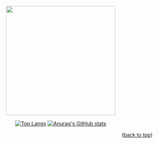 <!-- Image -->
<div align="center">
<npm i --save powerglitch>
<import { PowerGlitch } from 'powerglitch'>
<PowerGlitch.glitch('.glitch')>

<img class='glitch' src='https://media.giphy.com/media/USmXlU5TUcmZWm5f1m/giphy.gif'  width="300" >

<div align="center"> 
</div>


[![Top Langs](https://github-readme-stats.vercel.app/api/top-langs/?username=MoMoiin&theme=dracula)](https://github.com/anuraghazra/github-readme-stats)
[![Anurag's GitHub stats](https://github-readme-stats.vercel.app/api?username=MoMoiin&theme=dracula)](https://github.com/anuraghazra/github-readme-stats)


</div>


<p align="right">(<a href="#readme-top">back to top</a>)</p>
